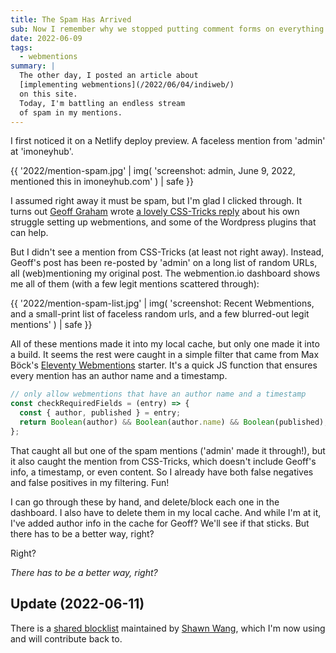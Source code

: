 ```yaml
---
title: The Spam Has Arrived
sub: Now I remember why we stopped putting comment forms on everything.
date: 2022-06-09
tags:
  - webmentions
summary: |
  The other day, I posted an article about
  [implementing webmentions](/2022/06/04/indiweb/)
  on this site.
  Today, I'm battling an endless stream
  of spam in my mentions.
---
```


I first noticed it on a Netlify deploy preview.
A faceless mention from 'admin'
at 'imoneyhub'.

{{ '2022/mention-spam.jpg' | img(
  'screenshot: admin, June 9, 2022, mentioned this in imoneyhub.com'
) | safe }}

I assumed right away it must be spam,
but I'm glad I clicked through.
It turns out
[Geoff Graham](https://css-tricks.com/author/geoffgraham/)
wrote
[a lovely CSS-Tricks reply](https://css-tricks.com/am-i-on-the-indieweb-yet/)
about his own struggle
setting up webmentions,
and some of the Wordpress plugins
that can help.

But I didn't see a mention from CSS-Tricks
(at least not right away).
Instead,
Geoff's post has been re-posted by 'admin'
on a long list of random URLs,
all (web)mentioning my original post.
The webmention.io dashboard shows me all of them
(with a few legit mentions scattered through):

{{ '2022/mention-spam-list.jpg' | img(
  'screenshot: Recent Webmentions, and a small-print list of faceless random urls, and a few blurred-out legit mentions'
) | safe }}

All of these mentions made it into my local cache,
but only one made it into a build.
It seems the rest were caught in a simple filter
that came from
Max Böck's
[Eleventy Webmentions](https://github.com/maxboeck/eleventy-webmentions)
starter.
It's a quick JS function
that ensures every mention has an author name
and a timestamp.

```js
// only allow webmentions that have an author name and a timestamp
const checkRequiredFields = (entry) => {
  const { author, published } = entry;
  return Boolean(author) && Boolean(author.name) && Boolean(published);
};
```

That caught all but one of the spam mentions
('admin' made it through!),
but it also caught the mention from CSS-Tricks,
which doesn't include Geoff's info,
a timestamp,
or even content.
So I already have both
false negatives and false positives
in my filtering. Fun!

I can go through these by hand,
and delete/block each one in the dashboard.
I also have to delete them in my local cache.
And while I'm at it,
I've added author info in the cache for Geoff?
We'll see if that sticks.
But there has to be a better way, right?

Right?

_There has to be a better way, right?_

## Update (2022-06-11)

There is a [shared blocklist](https://github.com/sw-yx/domainblocklist)
maintained by [Shawn Wang](https://www.swyx.io/),
which I'm now using and will contribute back to.
